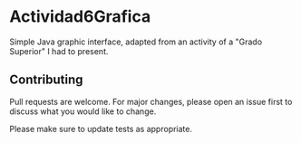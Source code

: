 # Actividad6Grafica

Simple Java graphic interface, adapted from an activity of a "Grado Superior" I had to present.


## Contributing
Pull requests are welcome. For major changes, please open an issue first to discuss what you would like to change.

Please make sure to update tests as appropriate.
